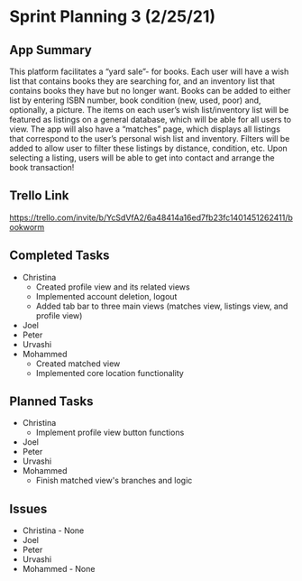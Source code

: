 # Sprint Planning 3 (2/25/21)

## App Summary

This platform facilitates a “yard sale”- for books. 
Each user will have a wish list that contains books they are searching for, and an inventory list that contains books they have but no longer want. 
Books can be added to either list by entering ISBN number, book condition (new, used, poor) and, optionally, a picture. 
The items on each user’s wish list/inventory list will be featured as listings on a general database, which will be able for all users to view. 
The app will also have a “matches” page, which displays all listings that correspond to the user’s personal wish list and inventory. 
Filters will be added to allow user to filter these listings by distance, condition, etc. 
Upon selecting a listing, users will be able to get into contact and arrange the book transaction!

## Trello Link
https://trello.com/invite/b/YcSdVfA2/6a48414a16ed7fb23fc1401451262411/bookworm

## Completed Tasks
  * Christina
    * Created profile view and its related views
    * Implemented account deletion, logout
    * Added tab bar to three main views (matches view, listings view, and profile view)
  * Joel
  * Peter
  * Urvashi
  * Mohammed
    * Created matched view
    * Implemented core location functionality
## Planned Tasks
  * Christina
    * Implement profile view button functions 
  * Joel
  * Peter
  * Urvashi
  * Mohammed
    * Finish matched view's branches and logic
## Issues
  * Christina - None
  * Joel
  * Peter
  * Urvashi
  * Mohammed - None

